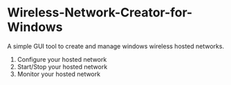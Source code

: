 # Wireless-Network-Creator-for-Windows

A simple GUI tool to create and manage windows wireless hosted networks.

1. Configure your hosted network
2. Start/Stop your hosted network
3. Monitor your hosted network
